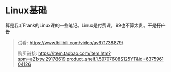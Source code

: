 # Linux基础

算是我听Frank的Linux课的一些笔记。Linux是付费课，99也不算太贵。~~不是打广告~~

> 试看: https://www.bilibili.com/video/av671738879/
>
> 购买链接: https://item.taobao.com/item.htm?spm=a21xtw.29178619.product_shelf.1.59707608S125YT&id=637596104126


